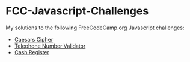﻿# FCC-Javascript-Challenges
 
 My solutions to the following FreeCodeCamp.org Javascript challenges:
 
 - [Caesars Cipher](https://www.freecodecamp.org/learn/javascript-algorithms-and-data-structures/javascript-algorithms-and-data-structures-projects/caesars-cipher)
 - [Telephone Number Validator](https://www.freecodecamp.org/learn/javascript-algorithms-and-data-structures/javascript-algorithms-and-data-structures-projects/telephone-number-validator)
 - [Cash Register](https://www.freecodecamp.org/learn/javascript-algorithms-and-data-structures/javascript-algorithms-and-data-structures-projects/cash-register)
